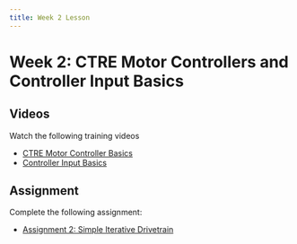 ```yaml
---
title: Week 2 Lesson
---
```

# Week 2: CTRE Motor Controllers and Controller Input Basics
## Videos
Watch the following training videos
* [CTRE Motor Controller Basics](https://youtu.be/7r_gnh0zrdE)
* [Controller Input Basics](https://youtu.be/p5KdQT9kyHA)

## Assignment
Complete the following assignment:
* [Assignment 2: Simple Iterative Drivetrain](../assignments/2-SimpleIterativeDrivetrain)
